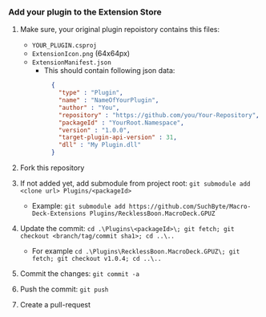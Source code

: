 ### Add your plugin to the Extension Store
1. Make sure, your original plugin repoistory contains this files:
    - `YOUR_PLUGIN.csproj`
    - `ExtensionIcon.png` (64x64px)
    - `ExtensionManifest.json`
        - This should contain following json data:
            ```json
              {
                "type" : "Plugin",
                "name" : "NameOfYourPlugin",
                "author" : "You",
                "repository" : "https://github.com/you/Your-Repository",
                "packageId" : "YourRoot.Namespace",
                "version" : "1.0.0",
                "target-plugin-api-version" : 31,
                "dll" : "My Plugin.dll"
              }

2. Fork this repository

3. If not added yet, add submodule from project root: `git submodule add <clone url> Plugins/<packageId>`
    - Example: `git submodule add https://github.com/SuchByte/Macro-Deck-Extensions Plugins/RecklessBoon.MacroDeck.GPUZ`
    
4. Update the commit: `cd .\Plugins\<packageId>\; git fetch; git checkout <branch/tag/commit sha1>; cd ..\..`
    - For example `cd .\Plugins\RecklessBoon.MacroDeck.GPUZ\; git fetch; git checkout v1.0.4; cd ..\..`           
    
5. Commit the changes: `git commit -a`

6. Push the commit: `git push`

7. Create a pull-request
